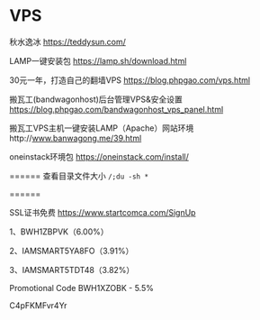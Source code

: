 # VPS


秋水逸冰 https://teddysun.com/ 

LAMP一键安装包 https://lamp.sh/download.html 

30元一年，打造自己的翻墙VPS https://blog.phpgao.com/vps.html

搬瓦工(bandwagonhost)后台管理VPS&安全设置 https://blog.phpgao.com/bandwagonhost_vps_panel.html


搬瓦工VPS主机一键安装LAMP（Apache）网站环境http://www.banwagong.me/39.html

oneinstack环境包 https://oneinstack.com/install/


======
查看目录文件大小 ```/;du -sh * ```


======

SSL证书免费 https://www.startcomca.com/SignUp


1、BWH1ZBPVK（6.00%）

2、IAMSMART5YA8FO（3.91%）

3、IAMSMART5TDT48（3.82%）



 Promotional Code BWH1XZOBK - 5.5% 



C4pFKMFvr4Yr

